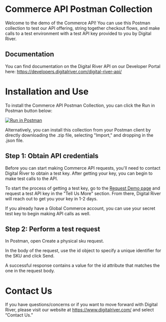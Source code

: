 # Commerce API Postman Collection
Welcome to the demo of the Commerce API!  You can use this Postman collection to test our API offering, string together checkout flows, and make calls to a test environment with a test API key provided to you by Digital River. 
## Documentation
You can find documentation on the Digital River API on our Developer Portal here: https://developers.digitalriver.com/digital-river-api/
# Installation and Use
To install the Commerce API Postman Collection, you can click the Run in Postman button below:

[![Run in Postman](https://run.pstmn.io/button.svg)](https://app.getpostman.com/run-collection/a468b43d91256e752212)

Alternatively, you can install this collection from your Postman client by directly downloading the .zip file, selecting "Import," and dropping in the .json file. 

## Step 1: Obtain API credentials
Before you can start making Commerce API requests, you'll need to contact Digital River to obtain a test key. After getting your key, you can begin to make test calls to the API. 

To start the process of getting a test key, go to the [Request Demo page](https://www.digitalriver.com/request-demo/) and request a test API key in the "Tell Us More" section. From there, Digital River will reach out to get you your key in 1-2 days. 

If you already have a Global Commerce account, you can use your secret test key to begin making API calls as well. 

## Step 2: Perform a test request
In Postman, open Create a physical sku request.

In the body of the request, use the id object to specify a unique identifier for the SKU and click Send. 

A successful response contains a value for the id attribute that matches the one in the request body.

# Contact Us
If you have questions/concerns or if you want to move forward with Digital River, please visit our website at https://www.digitalriver.com/ and select “Contact Us.”
